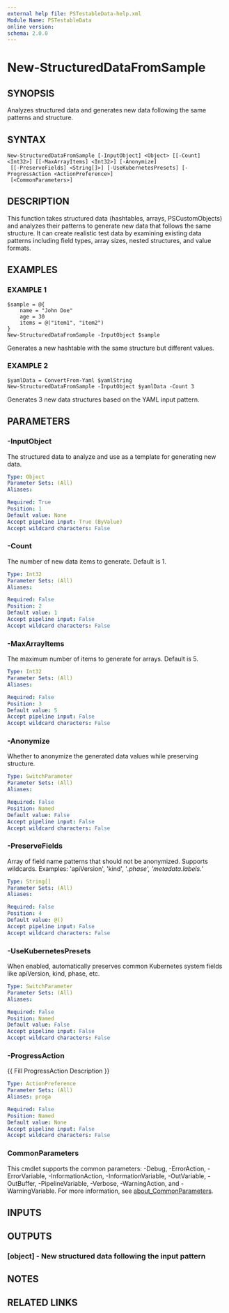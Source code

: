 ```yaml
---
external help file: PSTestableData-help.xml
Module Name: PSTestableData
online version:
schema: 2.0.0
---
```


# New-StructuredDataFromSample

## SYNOPSIS
Analyzes structured data and generates new data following the same patterns and structure.

## SYNTAX

```
New-StructuredDataFromSample [-InputObject] <Object> [[-Count] <Int32>] [[-MaxArrayItems] <Int32>] [-Anonymize]
 [[-PreserveFields] <String[]>] [-UseKubernetesPresets] [-ProgressAction <ActionPreference>]
 [<CommonParameters>]
```

## DESCRIPTION
This function takes structured data (hashtables, arrays, PSCustomObjects) and analyzes their patterns
to generate new data that follows the same structure.
It can create realistic test data by examining
existing data patterns including field types, array sizes, nested structures, and value formats.

## EXAMPLES

### EXAMPLE 1
```
$sample = @{
    name = "John Doe"
    age = 30
    items = @("item1", "item2")
}
New-StructuredDataFromSample -InputObject $sample
```

Generates a new hashtable with the same structure but different values.

### EXAMPLE 2
```
$yamlData = ConvertFrom-Yaml $yamlString
New-StructuredDataFromSample -InputObject $yamlData -Count 3
```

Generates 3 new data structures based on the YAML input pattern.

## PARAMETERS

### -InputObject
The structured data to analyze and use as a template for generating new data.

```yaml
Type: Object
Parameter Sets: (All)
Aliases:

Required: True
Position: 1
Default value: None
Accept pipeline input: True (ByValue)
Accept wildcard characters: False
```

### -Count
The number of new data items to generate.
Default is 1.

```yaml
Type: Int32
Parameter Sets: (All)
Aliases:

Required: False
Position: 2
Default value: 1
Accept pipeline input: False
Accept wildcard characters: False
```

### -MaxArrayItems
The maximum number of items to generate for arrays.
Default is 5.

```yaml
Type: Int32
Parameter Sets: (All)
Aliases:

Required: False
Position: 3
Default value: 5
Accept pipeline input: False
Accept wildcard characters: False
```

### -Anonymize
Whether to anonymize the generated data values while preserving structure.

```yaml
Type: SwitchParameter
Parameter Sets: (All)
Aliases:

Required: False
Position: Named
Default value: False
Accept pipeline input: False
Accept wildcard characters: False
```

### -PreserveFields
Array of field name patterns that should not be anonymized.
Supports wildcards.
Examples: 'apiVersion', 'kind', '*.phase', 'metadata.labels.*'

```yaml
Type: String[]
Parameter Sets: (All)
Aliases:

Required: False
Position: 4
Default value: @()
Accept pipeline input: False
Accept wildcard characters: False
```

### -UseKubernetesPresets
When enabled, automatically preserves common Kubernetes system fields like apiVersion, kind, phase, etc.

```yaml
Type: SwitchParameter
Parameter Sets: (All)
Aliases:

Required: False
Position: Named
Default value: False
Accept pipeline input: False
Accept wildcard characters: False
```

### -ProgressAction
{{ Fill ProgressAction Description }}

```yaml
Type: ActionPreference
Parameter Sets: (All)
Aliases: proga

Required: False
Position: Named
Default value: None
Accept pipeline input: False
Accept wildcard characters: False
```

### CommonParameters
This cmdlet supports the common parameters: -Debug, -ErrorAction, -ErrorVariable, -InformationAction, -InformationVariable, -OutVariable, -OutBuffer, -PipelineVariable, -Verbose, -WarningAction, and -WarningVariable. For more information, see [about_CommonParameters](http://go.microsoft.com/fwlink/?LinkID=113216).

## INPUTS

## OUTPUTS

### [object] - New structured data following the input pattern
## NOTES

## RELATED LINKS
